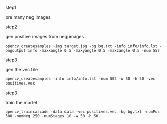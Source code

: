 step1

pre many neg images



step2

gen positive images from neg images

```
opencv_createsamples -img target.jpg -bg bg.txt -info info/info.lst -pngoutput info -maxxangle 0.5 -maxyangle 0.5 -maxzangle 0.5 -num 557
```

step3

gen the vec file

```
opencv_createsamples -info info/info.lst -num 502 -w 50 -h 50 -vec positives.vec
```

step3 

train the model

```
opencv_traincascade -data data -vec positives.vec -bg bg.txt -numPos 500 -numNeg 250 -numStages 10 -w 50 -h 50
```

